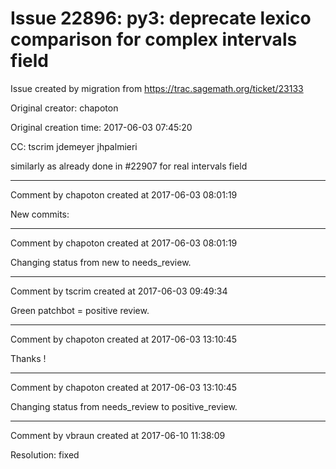 # Issue 22896: py3: deprecate lexico comparison for complex intervals field

Issue created by migration from https://trac.sagemath.org/ticket/23133

Original creator: chapoton

Original creation time: 2017-06-03 07:45:20

CC:  tscrim jdemeyer jhpalmieri

similarly as already done in #22907 for real intervals field


---

Comment by chapoton created at 2017-06-03 08:01:19

New commits:


---

Comment by chapoton created at 2017-06-03 08:01:19

Changing status from new to needs_review.


---

Comment by tscrim created at 2017-06-03 09:49:34

Green patchbot = positive review.


---

Comment by chapoton created at 2017-06-03 13:10:45

Thanks !


---

Comment by chapoton created at 2017-06-03 13:10:45

Changing status from needs_review to positive_review.


---

Comment by vbraun created at 2017-06-10 11:38:09

Resolution: fixed
